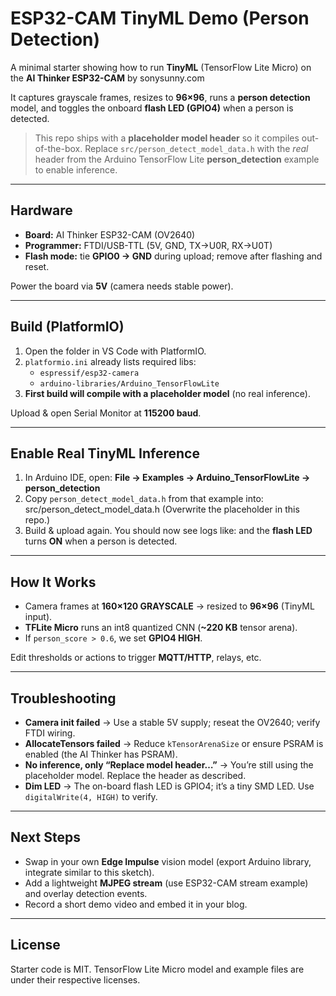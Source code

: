 # ESP32-CAM TinyML Demo (Person Detection)

A minimal starter showing how to run **TinyML** (TensorFlow Lite Micro) on the **AI Thinker ESP32-CAM** by sonysunny.com

It captures grayscale frames, resizes to **96×96**, runs a **person detection** model,
and toggles the onboard **flash LED (GPIO4)** when a person is detected.

> This repo ships with a **placeholder model header** so it compiles out-of-the-box.
> Replace `src/person_detect_model_data.h` with the *real* header from the
> Arduino TensorFlow Lite **person_detection** example to enable inference.

---

## Hardware

- **Board:** AI Thinker ESP32-CAM (OV2640)
- **Programmer:** FTDI/USB-TTL (5V, GND, TX→U0R, RX→U0T)
- **Flash mode:** tie **GPIO0 → GND** during upload; remove after flashing and reset.

Power the board via **5V** (camera needs stable power).

---

## Build (PlatformIO)

1. Open the folder in VS Code with PlatformIO.
2. `platformio.ini` already lists required libs:
   - `espressif/esp32-camera`
   - `arduino-libraries/Arduino_TensorFlowLite`
3. **First build will compile with a placeholder model** (no real inference).

Upload & open Serial Monitor at **115200 baud**.

---

## Enable Real TinyML Inference

1. In Arduino IDE, open:
   **File → Examples → Arduino_TensorFlowLite → person_detection**
2. Copy `person_detect_model_data.h` from that example into: src/person_detect_model_data.h
(Overwrite the placeholder in this repo.)
3. Build & upload again. You should now see logs like:
and the **flash LED** turns **ON** when a person is detected.

---

## How It Works

- Camera frames at **160×120 GRAYSCALE** → resized to **96×96** (TinyML input).
- **TFLite Micro** runs an int8 quantized CNN (**~220 KB** tensor arena).
- If `person_score > 0.6`, we set **GPIO4 HIGH**.

Edit thresholds or actions to trigger **MQTT/HTTP**, relays, etc.

---

## Troubleshooting

- **Camera init failed** → Use a stable 5V supply; reseat the OV2640; verify FTDI wiring.
- **AllocateTensors failed** → Reduce `kTensorArenaSize` or ensure PSRAM is enabled (the AI Thinker has PSRAM).
- **No inference, only “Replace model header…”** → You’re still using the placeholder model. Replace the header as described.
- **Dim LED** → The on-board flash LED is GPIO4; it’s a tiny SMD LED. Use `digitalWrite(4, HIGH)` to verify.

---

## Next Steps

- Swap in your own **Edge Impulse** vision model (export Arduino library, integrate similar to this sketch).
- Add a lightweight **MJPEG stream** (use ESP32-CAM stream example) and overlay detection events.
- Record a short demo video and embed it in your blog.

---

## License

Starter code is MIT. TensorFlow Lite Micro model and example files are under their respective licenses.




